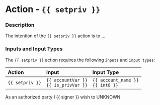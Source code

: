 # Action - `{{ setpriv }}`

### Description

The intention of the `{{ setpriv }}` action is to ...

### Inputs and Input Types

The `{{ setpriv }}` action requires the following `inputs` and `input types`:

| Action | Input | Input Type |
|:--|:--|:--|
| `{{ setpriv }}` | `{{ accountVar }}`<br/>`{{ is_privVar }}` | `{{ account_name }}`<br/>`{{ int8 }}` |

As an authorized party I {{ signer }} wish to UNKNOWN
